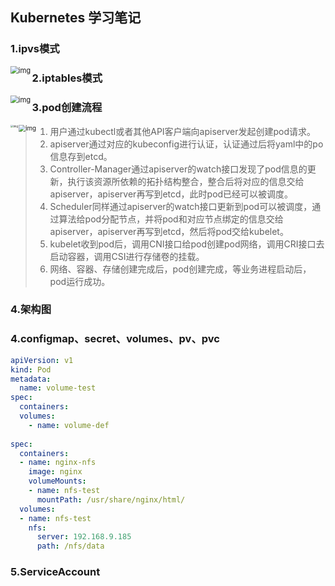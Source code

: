 ## Kubernetes 学习笔记



### 1.ipvs模式

<img src="https://upload-images.jianshu.io/upload_images/27936455-be7a111953afecb1.png" alt="img" style="zoom:80%;" align="left"/>



### 2.iptables模式

<img src="https://upload-images.jianshu.io/upload_images/27936455-81ab44fa30cf9491.png" alt="img" style="zoom:80%;" align="left"/>







### 3.pod创建流程

<img src="https://img-blog.csdnimg.cn/37c7d1b19ed54e63990f64f986021e4a.png?x-oss-process=image/watermark,type_d3F5LXplbmhlaQ,shadow_50,text_Q1NETiBA5rC46L-c5piv5bCR5bm05ZWK,size_20,color_FFFFFF,t_70,g_se,x_16#pic_center" alt="img" style="zoom:30%;" align="left"/>





<img src="https://img-blog.csdnimg.cn/3346f18bb94e4ec28afc9a02fba11994.png" alt="img" style="zoom:70%;" align="left"/>



> 1. 用户通过kubectl或者其他API客户端向apiserver发起创建pod请求。
> 2. apiserver通过对应的kubeconfig进行认证，认证通过后将yaml中的po信息存到etcd。
> 3. Controller-Manager通过apiserver的watch接口发现了pod信息的更新，执行该资源所依赖的拓扑结构整合，整合后将对应的信息交给apiserver，apiserver再写到etcd，此时pod已经可以被调度。
> 4. Scheduler同样通过apiserver的watch接口更新到pod可以被调度，通过算法给pod分配节点，并将pod和对应节点绑定的信息交给apiserver，apiserver再写到etcd，然后将pod交给kubelet。
> 5. kubelet收到pod后，调用CNI接口给pod创建pod网络，调用CRI接口去启动容器，调用CSI进行存储卷的挂载。
> 6. 网络、容器、存储创建完成后，pod创建完成，等业务进程启动后，pod运行成功。



### 4.架构图

### 4.configmap、secret、volumes、pv、pvc

```yaml
apiVersion: v1
kind: Pod
metadata:
  name: volume-test
spec:
  containers:
  volumes:
    - name: volume-def
    
spec:
  containers:
  - name: nginx-nfs
    image: nginx
    volumeMounts:
    - name: nfs-test
      mountPath: /usr/share/nginx/html/
  volumes:
  - name: nfs-test
    nfs:
      server: 192.168.9.185
      path: /nfs/data
```



### 5.ServiceAccount
